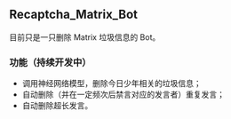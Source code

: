 ## Recaptcha_Matrix_Bot
目前只是一只删除 Matrix 垃圾信息的 Bot。

### 功能（持续开发中）
- 调用神经网络模型，删除今日少年相关的垃圾信息；
- 自动删除（并在一定频次后禁言对应的发言者）重复发言；
- 自动删除超长发言。
